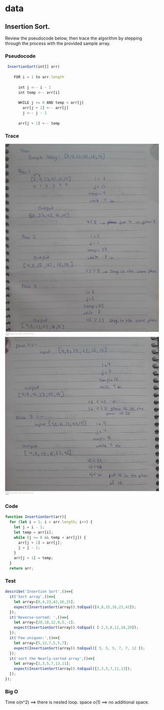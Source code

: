 # data
## Insertion Sort.
Review the pseudocode below, then trace the algorithm by stepping through the process with the provided sample array.
### Pseudocode
```javascript
 InsertionSort(int[] arr)
  
    FOR i = 1 to arr.length
    
      int j <-- i - 1
      int temp <-- arr[i]
      
      WHILE j >= 0 AND temp < arr[j]
        arr[j + 1] <-- arr[j]
        j <-- j - 1
        
      arr[j + 1] <-- temp
```
### Trace
![Solution](/assets/tr1.jpeg)
![Solution](/assets/tr2.jpeg)
### Code
```javascript
function InsertionSort(arr){
  for (let i = 1; i < arr.length; i++) {
    let j = i - 1;
    let temp = arr[i];
    while (j >= 0 && temp < arr[j]) {
      arr[j + 1] = arr[j];
      j = j - 1;
    }
    arr[j + 1] = temp;
  }
  return arr;
```
### Test
```javascript
describe('Insertion Sort',()=>{
  it('Sort array',()=>{
    let array=[8,4,23,42,16,15];
    expect(InsertionSort(array)).toEqual([4,8,15,16,23,42]);
  });
  it('Reverse-sorted: ',()=>{
    let array=[20,18,12,8,5,-2];
    expect(InsertionSort(array)).toEqual( [-2,5,8,12,18,20]);
  });
  it('Few uniques:',()=>{
    let array=[5,12,7,5,5,7];
    expect(InsertionSort(array)).toEqual([ 5, 5, 5, 7, 7, 12 ]);
  });
  it('sort the Nearly-sorted array',()=>{
    let array=[2,3,5,7,13,11];
    expect(InsertionSort(array)).toEqual([2,3,5,7,11,13]);
  });
});
```
### Big O
Time o(n^2) ==> there is nested loop.
space o(1) ==> no additional space.

